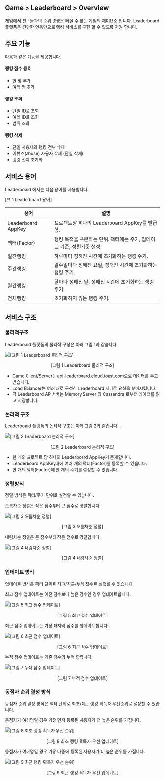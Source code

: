 ## Game > Leaderboard > Overview

게임에서 친구들과의 순위 경쟁은 빠질 수 없는 게임의 재미요소 입니다.
Leaderboard 플랫폼은 간단한 연동만으로 랭킹 서비스를 구현 할 수 있도록 지원 합니다.

## 주요 기능

다음과 같은 기능을 제공합니다.

#### 랭킹 점수 등록

- 한 명 추가
- 여러 명 추가

#### 랭킹 조회

- 단일 ID로 조회
- 여러 ID로 조회
- 범위 조회

#### 랭킹 삭제

- 단일 사용자의 랭킹 전부 삭제
- 어뷰즈(abuse) 사용자 삭제 (단일 삭제)
- 랭킹 전체 초기화

## 서비스 용어

Leaderboard 에서는 다음 용어를 사용합니다.

[표 1 Leaderboard 용어]

|용어|	설명|
|---|---|
|Leaderboard AppKey|	프로젝트당 하나의 Leaderboard AppKey를 발급함.|
|팩터(Factor)|	랭킹 목적을 구분하는 단위. 팩터에는 주기, 업데이트 기준, 정렬기준 설정.|
|일간랭킹|	하루마다 정해진 시간에 초기화하는 랭킹 주기.|
|주간랭킹|	일주일마다 정해진 요일, 정해진 시간에 초기화하는 랭킹 주기.|
|월간랭킹|	달마다 정해진 날, 정해진 시간에 초기화하는 랭킹 주기.|
|전체랭킹|	초기화하지 않는 랭킹 주기.|

## 서비스 구조

### 물리적구조

Leaderboard 플랫폼의 물리적 구성은 아래 그림 1과 같습니다.

![[그림 1 Leaderboard 물리적 구조]](http://static.toastoven.net/prod_leaderboardv2/overview_1.jpg)
<center>[그림 1 Leaderboard 물리적 구조]</center>

- Game Client/Server는 api-leaderboard.cloud.toast.com으로 데이터를 주고 받습니다.
- Load Balancer는 여러 대로 구성한 Leaderboard 서버로 요청을 분배시킵니다.
- 각 Leaderboard AP 서버는 Memory Server 와 Cassandra 로부터 데이터를 읽고 저장합니다.

### 논리적 구조

Leaderboard 플랫폼의 논리적 구조는 아래 그림 2와 같습니다.

![[그림 2 Leaderboard 논리적 구조]](http://static.toastoven.net/prod_leaderboardv2/overview_2.jpg)
<center>[그림 2 Leaderboard 논리적 구조]</center>

- 한 개의 프로젝트 당 하나의 Leaderboard AppKey가 존재합니다.
- Leaderboard AppKey내에 여러 개의 팩터(Factor)를 등록할 수 있습니다.
- 한 개의 팩터(Factor)에 한 개의 주기를 설정할 수 있습니다.

### 정렬방식

정렬 방식은 팩터/주기 단위로 설정할 수 있습니다. 

오름차순 정렬은 작은 점수부터 큰 점수로 정렬합니다.

![[그림 3 오름차순 정렬]](http://static.toastoven.net/prod_leaderboardv2/overview_3.jpg)
<center>[그림 3 오름차순 정렬]</center>

내림차순 정렬은 큰 점수부터 작은 점수로 정렬합니다.

![[그림 4 내림차순 정렬]](http://static.toastoven.net/prod_leaderboardv2/overview_4.jpg)
<center>[그림 4 내림차순 정렬]</center>

### 업데이트 방식

업데이트 방식은 팩터 단위로 최고/최근/누적 점수로 설정할 수 있습니다. 

최고 점수 업데이트는 이전 점수보다 높은 점수인 경우 업데이트합니다.

![[그림 5 최고 점수 업데이트]](http://static.toastoven.net/prod_leaderboardv2/overview_5.jpg)
<center>[그림 5 최고 점수 업데이트]</center>

최근 점수 업데이트는 가장 마지막 점수를 업데이트합니다.

![[그림 6 최근 점수 업데이트]](http://static.toastoven.net/prod_leaderboardv2/overview_6.jpg)
<center>[그림 6 최근 점수 업데이트]</center>

누적 점수 업데이트는 기존 점수의 누적 합입니다.

![[그림 7 누적 점수 업데이트]](http://static.toastoven.net/prod_leaderboardv2/overview_7.jpg)
<center>[그림 7 누적 점수 업데이트]</center>

### 동점자 순위 결정 방식

동점자 순위 결정 방식은 팩터 단위로 최초/최근 랭킹 획득자 우선순위로 설정할 수 있습니다.

동점자가 여러명일 경우 가장 먼저 등록된 사용자가 더 높은 순위를 가집니다.

![[그림 8 최초 랭킹 획득자 우선 순위]](http://static.toastoven.net/prod_leaderboardv2/overview_8.jpg)
<center>[그림 8 최초 랭킹 획득자 우선 업데이트]</center>

동점자가 여러명일 경우 가장 나중에 등록된 사용자가 더 높은 순위를 가집니다.

![[그림 9 최근 랭킹 획득자 우선 순위]](http://static.toastoven.net/prod_leaderboardv2/overview_9.jpg)
<center>[그림 9 최근 랭킹 획득자 우선 업데이트]</center>
